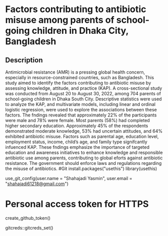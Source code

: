 # Factors contributing to antibiotic misuse among parents of school-going children in Dhaka City, Bangladesh

## Description
Antimicrobial resistance (AMR) is a pressing global health concern, especially in resource-constrained
countries, such as Bangladesh. This study aimed to identify the factors contributing to antibiotic
misuse by assessing knowledge, attitude, and practice (KAP). A cross-sectional study was conducted
from August 20 to August 30, 2022, among 704 parents of school-going children in Dhaka South
City. Descriptive statistics were used to analyze the KAP, and multivariate models, including linear
and ordinal logistic regression, were used to explore the associations between these factors. The
fndings revealed that approximately 22% of the participants were male and 78% were female. Most
parents (58%) had completed higher secondary education. Approximately 45% of the respondents
demonstrated moderate knowledge, 53% had uncertain attitudes, and 64% exhibited antibiotic
misuse. Factors such as parental age, education level, employment status, income, child’s age,
and family type signifcantly infuenced KAP. These fndings emphasize the importance of targeted
education and awareness initiatives to enhance knowledge and responsible antibiotic use among
parents, contributing to global eforts against antibiotic resistance. The government should enforce
laws and regulations regarding the misuse of antibiotics.
#Git
install.packages("usethis")
library(usethis)

use_git_config(user.name = "Shahajadi Yasmin", user.email = "shahajadi61218@gmail.com")

# Personal access token for HTTPS
create_github_token()

gitcreds::gitcreds_set()